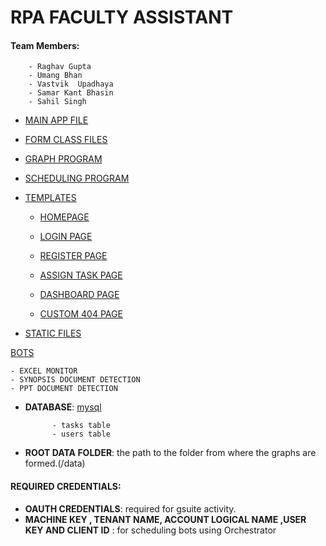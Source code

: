 # RPA FACULTY ASSISTANT


#### Team Members:

        - Raghav Gupta
        - Umang Bhan
        - Vastvik  Upadhaya
        - Samar Kant Bhasin
        - Sahil Singh

- [MAIN APP FILE](https://github.com/MIETDevelopers/2017_CSEA2_P7_RPA_FacultyAssistant_Raghav_Umang_Vastavik_Samar_Sahil/tree/master/WebApp/app.py)

- [FORM CLASS FILES](https://github.com/MIETDevelopers/2017_CSEA2_P7_RPA_FacultyAssistant_Raghav_Umang_Vastavik_Samar_Sahil/tree/master/WebApp/forms.py)

- [GRAPH PROGRAM](https://github.com/MIETDevelopers/2017_CSEA2_P7_RPA_FacultyAssistant_Raghav_Umang_Vastavik_Samar_Sahil/tree/master/WebApp/graph.py)
   
- [SCHEDULING PROGRAM](https://github.com/MIETDevelopers/2017_CSEA2_P7_RPA_FacultyAssistant_Raghav_Umang_Vastavik_Samar_Sahil/tree/master/WebApp/apis/sched.py)


- [TEMPLATES](https://github.com/MIETDevelopers/2017_CSEA2_P7_RPA_FacultyAssistant_Raghav_Umang_Vastavik_Samar_Sahil/tree/master/WebApp/templates)

    - [HOMEPAGE](https://github.com/MIETDevelopers/2017_CSEA2_P7_RPA_FacultyAssistant_Raghav_Umang_Vastavik_Samar_Sahil/tree/master/WebApp/templates/index.html)

    - [LOGIN PAGE](https://github.com/MIETDevelopers/2017_CSEA2_P7_RPA_FacultyAssistant_Raghav_Umang_Vastavik_Samar_Sahil/tree/master/WebApp/templates/login.html)

    - [REGISTER PAGE](https://github.com/MIETDevelopers/2017_CSEA2_P7_RPA_FacultyAssistant_Raghav_Umang_Vastavik_Samar_Sahil/tree/master/WebApp/templates/register.html)

    - [ASSIGN TASK PAGE](https://github.com/MIETDevelopers/2017_CSEA2_P7_RPA_FacultyAssistant_Raghav_Umang_Vastavik_Samar_Sahil/tree/master/WebApp/templates/task.html)

    - [DASHBOARD PAGE](https://github.com/MIETDevelopers/2017_CSEA2_P7_RPA_FacultyAssistant_Raghav_Umang_Vastavik_Samar_Sahil/tree/master/WebApp/templates/dashboard.html)

    - [CUSTOM 404 PAGE](https://github.com/MIETDevelopers/2017_CSEA2_P7_RPA_FacultyAssistant_Raghav_Umang_Vastavik_Samar_Sahil/tree/master/WebApp/templates/404.html)
 
- [STATIC FILES](https://github.com/MIETDevelopers/2017_CSEA2_P7_RPA_FacultyAssistant_Raghav_Umang_Vastavik_Samar_Sahil/tree/master/WebApp/static)

[BOTS](https://github.com/MIETDevelopers/2017_CSEA2_P7_RPA_FacultyAssistant_Raghav_Umang_Vastavik_Samar_Sahil/tree/master/Bots/)
    
    - EXCEL MONITOR 
    - SYNOPSIS DOCUMENT DETECTION
    - PPT DOCUMENT DETECTION

- **DATABASE**: [mysql](https://github.com/MIETDevelopers/2017_CSEA2_P7_RPA_FacultyAssistant_Raghav_Umang_Vastavik_Samar_Sahil/tree/master/WebApp/templates/db)

            - tasks table
            - users table

- **ROOT DATA FOLDER**: the path to the folder from where the graphs are formed.(/data)

#### REQUIRED CREDENTIALS:

- **OAUTH CREDENTIALS**: required for gsuite activity.
- **MACHINE KEY , TENANT NAME, ACCOUNT LOGICAL NAME ,USER KEY AND CLIENT ID** : for scheduling bots using Orchestrator
